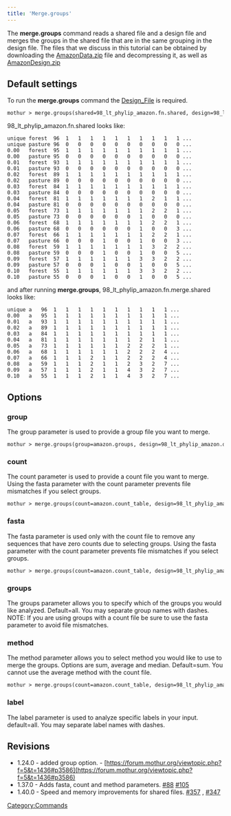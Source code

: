 ```yaml
---
title: 'Merge.groups'
---
```

The **merge.groups** command reads a shared file
and a design file and merges the groups in the shared file that are in
the same grouping in the design file. The files that we discuss in this
tutorial can be obtained by downloading the
[AmazonData.zip](https://mothur.s3.us-east-2.amazonaws.com/wiki/amazondata.zip) file and decompressing
it, as well as [AmazonDesign.zip](https://mothur.s3.us-east-2.amazonaws.com/wiki/amazondesign.zip)


## Default settings

To run the **merge.groups** command the
[Design\_File](Design_File) is required.

    mothur > merge.groups(shared=98_lt_phylip_amazon.fn.shared, design=98_lt_phylip_amazon.design)

98\_lt\_phylip\_amazon.fn.shared looks like:

    unique forest  96  1   1   1   1   1   1   1   1   1   1 ...
    unique pasture 96  0   0   0   0   0   0   0   0   0   0 ...
    0.00   forest  95  1   1   1   1   1   1   1   1   1   1 ...   
    0.00   pasture 95  0   0   0   0   0   0   0   0   0   0 ...   
    0.01   forest  93  1   1   1   1   1   1   1   1   1   1 ...
    0.01   pasture 93  0   0   0   0   0   0   0   0   0   0 ...
    0.02   forest  89  1   1   1   1   1   1   1   1   1   1 ...
    0.02   pasture 89  0   0   0   0   0   0   0   0   0   0 ...
    0.03   forest  84  1   1   1   1   1   1   1   1   1   1 ...
    0.03   pasture 84  0   0   0   0   0   0   0   0   0   0 ...
    0.04   forest  81  1   1   1   1   1   1   1   2   1   1 ...   
    0.04   pasture 81  0   0   0   0   0   0   0   0   0   0 ...   
    0.05   forest  73  1   1   1   1   1   1   1   2   2   1 ...
    0.05   pasture 73  0   0   0   0   0   0   1   0   0   0 ...
    0.06   forest  68  1   1   1   1   1   1   1   2   2   1 ...
    0.06   pasture 68  0   0   0   0   0   0   1   0   0   3 ...
    0.07   forest  66  1   1   1   1   1   1   1   2   2   1 ...
    0.07   pasture 66  0   0   0   1   0   0   1   0   0   3 ...
    0.08   forest  59  1   1   1   1   1   1   1   3   2   2 ...
    0.08   pasture 59  0   0   0   1   0   0   1   0   0   5 ...
    0.09   forest  57  1   1   1   1   1   1   3   3   2   2 ...
    0.09   pasture 57  0   0   0   1   0   0   1   0   0   5 ...
    0.10   forest  55  1   1   1   1   1   1   3   3   2   2 ...
    0.10   pasture 55  0   0   0   1   0   0   1   0   0   5 ...

and after running **merge.groups**,
98\_lt\_phylip\_amazon.fn.merge.shared looks like:

    unique a   96  1   1   1   1   1   1   1   1   1   1 ...
    0.00   a   95  1   1   1   1   1   1   1   1   1   1 ...   
    0.01   a   93  1   1   1   1   1   1   1   1   1   1 ...
    0.02   a   89  1   1   1   1   1   1   1   1   1   1 ...
    0.03   a   84  1   1   1   1   1   1   1   1   1   1 ...
    0.04   a   81  1   1   1   1   1   1   1   2   1   1 ...   
    0.05   a   73  1   1   1   1   1   1   2   2   2   1 ...
    0.06   a   68  1   1   1   1   1   1   2   2   2   4 ...
    0.07   a   66  1   1   1   2   1   1   2   2   2   4 ...
    0.08   a   59  1   1   1   2   1   1   2   3   2   7 ...
    0.09   a   57  1   1   1   2   1   1   4   3   2   7 ...
    0.10   a   55  1   1   1   2   1   1   4   3   2   7 ...

## Options

### group

The group parameter is used to provide a group file you want to merge.

    mothur > merge.groups(group=amazon.groups, design=98_lt_phylip_amazon.design)

### count

The count parameter is used to provide a count file you want to merge.
Using the fasta parameter with the count parameter prevents file
mismatches if you select groups.

    mothur > merge.groups(count=amazon.count_table, design=98_lt_phylip_amazon.design)

### fasta

The fasta parameter is used only with the count file to remove any
sequences that have zero counts due to selecting groups. Using the fasta
parameter with the count parameter prevents file mismatches if you
select groups.

    mothur > merge.groups(count=amazon.count_table, design=98_lt_phylip_amazon.design, fasta=amazon.fasta)

### groups

The groups parameter allows you to specify which of the groups you would
like analyzed. Default=all. You may separate group names with dashes.
NOTE: If you are using groups with a count file be sure to use the fasta
parameter to avoid file mismatches.

### method

The method parameter allows you to select method you would like to use
to merge the groups. Options are sum, average and median. Default=sum.
You cannot use the average method with the count file.

    mothur > merge.groups(count=amazon.count_table, design=98_lt_phylip_amazon.design, method=median)

### label

The label parameter is used to analyze specific labels in your input.
default=all. You may separate label names with dashes.

## Revisions

-   1.24.0 - added group option. -
    [https://forum.mothur.org/viewtopic.php?f=5&t=1436#p3586](https://forum.mothur.org/viewtopic.php?f=5&t=1436#p3586)
-   1.37.0 - Adds fasta, count and method parameters.
    [\#88](https://github.com/mothur/mothur/issues/88)
    [\#105](https://github.com/mothur/mothur/issues/105)
-   1.40.0 - Speed and memory improvements for shared files.
    [\#357](https://github.com/mothur/mothur/issues/357) ,
    [\#347](https://github.com/mothur/mothur/issues/347)

[Category:Commands](Category:Commands)
